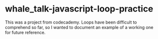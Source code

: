 # whale_talk-javascript-loop-practice
This was a project from codecademy. Loops have been difficult to comprehend so far, so I wanted to document an example of a working one for future reference.
